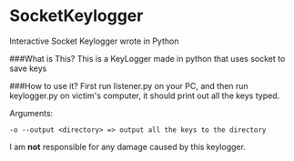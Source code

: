 # SocketKeylogger
Interactive Socket Keylogger wrote in Python

###What is This?
This is a KeyLogger made in python that uses socket to save keys

###How to use it?
First run listener.py on your PC, and then run keylogger.py on victim's computer, it should print out all the keys typed.

Arguments:
```
-o --output <directory> => output all the keys to the directory
```

I am **not** responsible for any damage caused by this keylogger.
